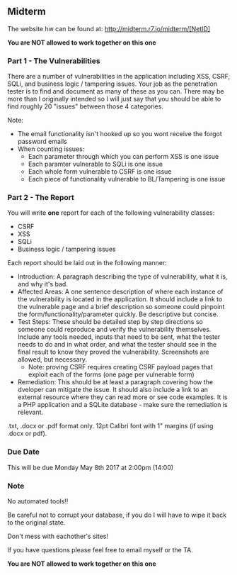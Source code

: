 ## Midterm
The website hw can be found at: http://midterm.r7.io/midterm/[NetID]

**You are NOT allowed to work together on this one**

### Part 1 - The Vulnerabilities
There are a number of vulnerabilities in the application including XSS, CSRF, SQLi, and business logic / tampering issues. Your job as the penetration tester is to find and document as many of these as you can. There may be more than I originally intended so I will just say that you should be able to find roughly 20 "issues" between those 4 categories.

Note: 
- The email functionality isn't hooked up so you wont receive the forgot password emails
- When counting issues:
	- Each parameter through which you can perform XSS is one issue
	- Each paramter vulnerable to SQLi is one issue
	- Each whole form vulnerable to CSRF is one issue
	- Each piece of functionality vulnerable to BL/Tampering is one issue

### Part 2 - The Report
You will write **one** report for each of the following vulnerability classes:

- CSRF
- XSS
- SQLi
- Business logic / tampering issues

Each report should be laid out in the following manner:

- Introduction: A paragraph describing the type of vulnerability, what it is, and why it's bad.
- Affected Areas: A one sentence description of where each instance of the vulnerability is located in the application. It should include a link to the vulnerable page and a brief description so someone could pinpoint the form/functionality/parameter quickly. Be descriptive but concise.
- Test Steps: These should be detailed step by step directions so someone could reproduce and verify the vulnerability themselves. Include any tools needed, inputs that need to be sent, what the tester needs to do and in what order, and what the tester should see in the final result to know they proved the vulnerability. Screenshots are allowed, but necessary.
	- Note: proving CSRF requires creating CSRF payload pages that exploit each of the forms (one page per vulnerable form)
- Remediation: This should be at least a paragraph covering how the dveloper can mitigate the issue. It should also include a link to an external resource where they can read more or see code examples. It is a PHP application and a SQLite database - make sure the remediation is relevant.

.txt, .docx or .pdf format only. 12pt Calibri font with 1" margins (if using .docx or pdf).

### Due Date
This will be due Monday May 8th 2017 at 2:00pm (14:00)

### Note
No automated tools!!

Be careful not to corrupt your database, if you do I will have to wipe it back to the original state.

Don't mess with eachother's sites!

If you have questions please feel free to email myself or the TA.

**You are NOT allowed to work together on this one**